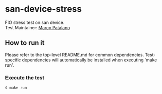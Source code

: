 # san-device-stress
FIO stress test on san device. \
Test Maintainer: [Marco Patalano](mailto:mpatalan@redhat.com ) 

## How to run it
Please refer to the top-level README.md for common dependencies. Test-specific dependencies will automatically be installed when executing 'make run'.

### Execute the test
```bash
$ make run
```

